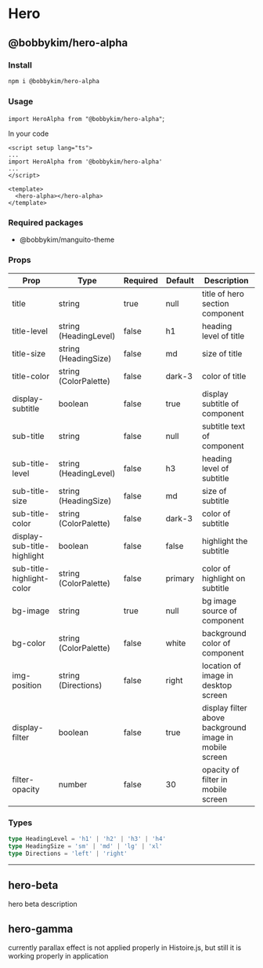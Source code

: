 # Hero

## @bobbykim/hero-alpha

### Install

```sh
npm i @bobbykim/hero-alpha
```

### Usage

`import HeroAlpha from "@bobbykim/hero-alpha"`;

In your code

```vue
<script setup lang="ts">
...
import HeroAlpha from '@bobbykim/hero-alpha'
...
</script>

<template>
  <hero-alpha></hero-alpha>
</template>
```

### Required packages

- @bobbykim/manguito-theme

### Props

| Prop                        | Type                  | Required | Default | Description                                            |
| --------------------------- | --------------------- | -------- | ------- | ------------------------------------------------------ |
| title                       | string                | true     | null    | title of hero section component                        |
| title-level                 | string (HeadingLevel) | false    | h1      | heading level of title                                 |
| title-size                  | string (HeadingSize)  | false    | md      | size of title                                          |
| title-color                 | string (ColorPalette) | false    | dark-3  | color of title                                         |
| display-subtitle            | boolean               | false    | true    | display subtitle of component                          |
| sub-title                   | string                | false    | null    | subtitle text of component                             |
| sub-title-level             | string (HeadingLevel) | false    | h3      | heading level of subtitle                              |
| sub-title-size              | string (HeadingSize)  | false    | md      | size of subtitle                                       |
| sub-title-color             | string (ColorPalette) | false    | dark-3  | color of subtitle                                      |
| display-sub-title-highlight | boolean               | false    | false   | highlight the subtitle                                 |
| sub-title-highlight-color   | string (ColorPalette) | false    | primary | color of highlight on subtitle                         |
| bg-image                    | string                | true     | null    | bg image source of component                           |
| bg-color                    | string (ColorPalette) | false    | white   | background color of component                          |
| img-position                | string (Directions)   | false    | right   | location of image in desktop screen                    |
| display-filter              | boolean               | false    | true    | display filter above background image in mobile screen |
| filter-opacity              | number                | false    | 30      | opacity of filter in mobile screen                     |

### Types

```ts
type HeadingLevel = 'h1' | 'h2' | 'h3' | 'h4'
type HeadingSize = 'sm' | 'md' | 'lg' | 'xl'
type Directions = 'left' | 'right'
```

---

## hero-beta

hero beta description

## hero-gamma

currently parallax effect is not applied properly in Histoire.js, but still it is working properly in application
